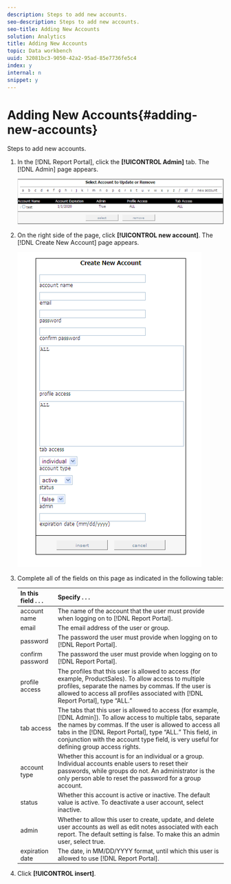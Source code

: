 ```yaml
---
description: Steps to add new accounts.
seo-description: Steps to add new accounts.
seo-title: Adding New Accounts
solution: Analytics
title: Adding New Accounts
topic: Data workbench
uuid: 32081bc3-9050-42a2-95ad-85e7736fe5c4
index: y
internal: n
snippet: y
---
```


# Adding New Accounts{#adding-new-accounts}

Steps to add new accounts.

1. In the [!DNL Report Portal], click the **[!UICONTROL Admin]** tab. The [!DNL Admin] page appears.

   ![](assets/report_admintag2.png)

1. On the right side of the page, click **[!UICONTROL new account]**. The [!DNL Create New Account] page appears.

   ![Step Info](assets/rptPort_scrn_AdminTab_createUser.png)

1. Complete all of the fields on this page as indicated in the following table:

   |  In this field . . .  | Specify . . .  |
   |---|---|
   |  account name  |The name of the account that the user must provide when logging on to [!DNL Report Portal].  |
   |  email  | The email address of the user or group.  |
   |  password  |The password the user must provide when logging on to [!DNL Report Portal].  |
   |  confirm password  |The password the user must provide when logging on to [!DNL Report Portal].  |
   |  profile access  |The profiles that this user is allowed to access (for example, ProductSales). To allow access to multiple profiles, separate the names by commas. If the user is allowed to access all profiles associated with [!DNL Report Portal], type “ALL.”  |
   |  tab access  |The tabs that this user is allowed to access (for example, [!DNL Admin]). To allow access to multiple tabs, separate the names by commas. If the user is allowed to access all tabs in the [!DNL Report Portal], type “ALL.” This field, in conjunction with the account type field, is very useful for defining group access rights.  |
   |  account type  | Whether this account is for an individual or a group. Individual accounts enable users to reset their passwords, while groups do not. An administrator is the only person able to reset the password for a group account.  |
   |  status  | Whether this account is active or inactive. The default value is active. To deactivate a user account, select inactive.  |
   |  admin  | Whether to allow this user to create, update, and delete user accounts as well as edit notes associated with each report. The default setting is false. To make this an admin user, select true.  |
   |  expiration date  |The date, in MM/DD/YYYY format, until which this user is allowed to use [!DNL Report Portal].  |

1. Click **[!UICONTROL insert]**.
